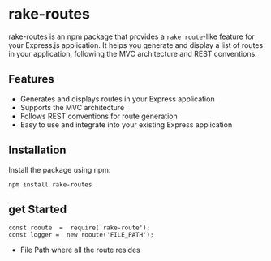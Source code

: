 # rake-routes



rake-routes is an npm package that provides a `rake route`-like feature for your Express.js application. It helps you generate and display a list of routes in your application, following the MVC architecture and REST conventions.

## Features

- Generates and displays routes in your Express application
- Supports the MVC architecture
- Follows REST conventions for route generation
- Easy to use and integrate into your existing Express application

## Installation

Install the package using npm:

```shell
npm install rake-routes
```
## get Started
```shell
const rooute  =  require('rake-route');
const logger =  new rooute('FILE_PATH');

```
- File Path where all the route resides

